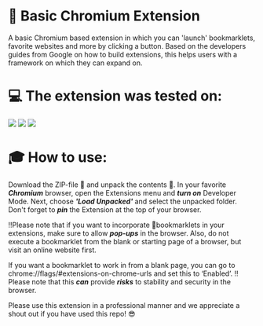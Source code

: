 # :gift: Basic Chromium Extension
A basic Chromium based extension in which you can 'launch' bookmarklets, favorite websites and more by clicking a button. Based on the developers guides from Google on how to build extensions, this helps users with a framework on which they can expand on.

# :computer: The extension was tested on:
<p float="left">
<img src="https://img.shields.io/badge/Brave-FF7139?style=for-the-badge&logo=Brave&logoColor=white">
<img src="https://img.shields.io/badge/Google_chrome-4285F4?style=for-the-badge&logo=Google-chrome&logoColor=white">
<img src="https://img.shields.io/badge/Microsoft_Edge-0078D7?style=for-the-badge&logo=Microsoft-edge&logoColor=white">
<br>
  
# :mortar_board: How to use:
Download the ZIP-file :file_folder: and unpack the contents :open_file_folder:. 
In your favorite ***Chromium*** browser, open the Extensions menu and ***turn on*** Developer Mode. 
Next, choose ***'Load Unpacked'*** and select the unpacked folder. Don't forget to ***pin*** the Extension at the top of your browser.

:bangbang:Please note that if you want to incorporate :bookmark:bookmarklets in your extensions, make sure to allow ***pop-ups*** in the browser. 
Also, do not execute a bookmarklet from the blank or starting page of a browser, but visit an online website first. 

If you want a bookmarklet to work in from a blank page, you can go to chrome://flags/#extensions-on-chrome-urls and set this to ‘Enabled’. :bangbang:Please note that this ***can*** provide ***risks*** to stability and security in the browser. 

Please use this extension in a professional manner and we appreciate a shout out if you have used this repo! :sunglasses: 

